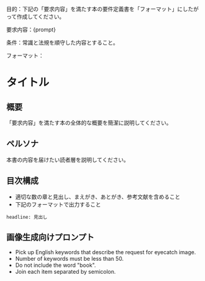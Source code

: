 目的：下記の「要求内容」を満たす本の要件定義書を「フォーマット」にしたがって作成してください。

要求内容：{prompt}

条件：常識と法規を順守した内容とすること。

フォーマット：

# タイトル

## 概要
「要求内容」を満たす本の全体的な概要を簡潔に説明してください。

## ペルソナ
本書の内容を届けたい読者層を説明してください。

## 目次構成
- 適切な数の章と見出し、まえがき、あとがき、参考文献を含めること
- 下記のフォーマットで出力すること
```list
headline: 見出し
```

## 画像生成向けプロンプト
- Pick up English keywords that describe the request for eyecatch image.
- Number of keywords must be less than 50.
- Do not include the word "book".
- Join each item separated by semicolon.
